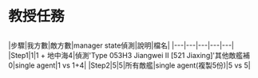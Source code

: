 # 教授任務
## 
|步驟|我方數|敵方數|manager state偵測|說明|檔名|
|---|---|---|---|---|
|Step1|1|1 + 地中海4|偵測'Type 053H3 Jiangwei II [521 Jiaxing]'其他敵艦補0|single agent|1 vs 1+4|
|Step2|5|5|所有敵艦|single agent(複製5份)|5 vs 5|
